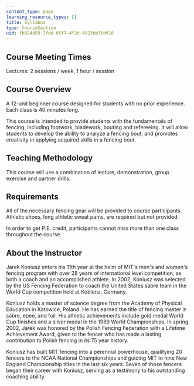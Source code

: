 ```yaml
---
content_type: page
learning_resource_types: []
title: Syllabus
type: CourseSection
uid: fb324d59-7fdd-05f7-4f2d-4923bb76d916
---
```


Course Meeting Times
--------------------

Lectures: 2 sessions / week, 1 hour / session

Course Overview
---------------

A 12-unit beginner course designed for students with no prior experience. Each class is 40 minutes long.

This course is intended to provide students with the fundamentals of fencing, including footwork, bladework, bouting and refereeing. It will allow students to develop the ability to analyze a fencing bout, and promotes creativity in applying acquired skills in a fencing bout.

Teaching Methodology
--------------------

This course will use a combination of lecture, demonstration, group exercise and partner drills.

Requirements
------------

All of the necessary fencing gear will be provided to course participants. Athletic shoes, long athletic sweat pants, are required but not provided.

In order to get P.E. credit, participants cannot miss more than one class throughout the course.

About the Instructor
--------------------

Jarek Koniusz enters his 11th year at the helm of MIT's men's and women's fencing program with over 28 years of international level competition, as both a coach and an accomplished athlete. In 2002, Koniusz was selected by the US Fencing Federation to coach the United States sabre team in the World Cup competition held at Koblenz, Germany.

Koniusz holds a master of science degree from the Academy of Physical Education in Katowice, Poland. He has earned the title of fencing master in sabre, epee, and foil. His athletic achievements include gold medal World Cup finishes and a silver medal in the 1989 World Championships. In spring 2002, Jarek was honored by the Polish Fencing Federation with a Lifetime Achievement Award, given to the fencer who has made a lasting contribution to Polish fencing in its 75 year history.

Koniusz has built MIT fencing into a perennial powerhouse, qualifying 20 fencers to the NCAA National Championships and guiding MIT to nine New England Championship titles in the last six years. Seven of those fencers began their career with Koniusz, serving as a testimony to his outstanding coaching ability.